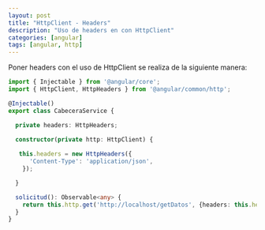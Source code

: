 ```yaml
---
layout: post
title: "HttpClient - Headers"
description: "Uso de headers en con HttpClient"
categories: [angular]
tags: [angular, http]
---
```


Poner headers con el uso de HttpClient se realiza de la siguiente manera:

```typescript
import { Injectable } from '@angular/core';
import { HttpClient, HttpHeaders } from '@angular/common/http';

@Injectable()
export class CabeceraService {

  private headers: HttpHeaders;

  constructor(private http: HttpClient) {
    
   this.headers = new HttpHeaders({
      'Content-Type': 'application/json',
    });

  }

  solicitud(): Observable<any> {
    return this.http.get('http://localhost/getDatos', {headers: this.headers});
  }
}
```
